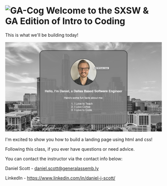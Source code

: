 # ![GA-Cog](https://avatars2.githubusercontent.com/u/42252722?s=200&v=4) Welcome to the SXSW & GA Edition of Intro to Coding 

This is what we'll be building today!

![landing Page Prototype](imgs/screen_shot.png)


I'm excited to show you how to build a landing page using html and css!

Following this class, if you ever have questions or need advice.

You can contact the instructor via the contact info below:

Daniel Scott - daniel.scott@generalassemb.ly

LinkedIn - https://www.linkedin.com/in/daniel-j-scott/
